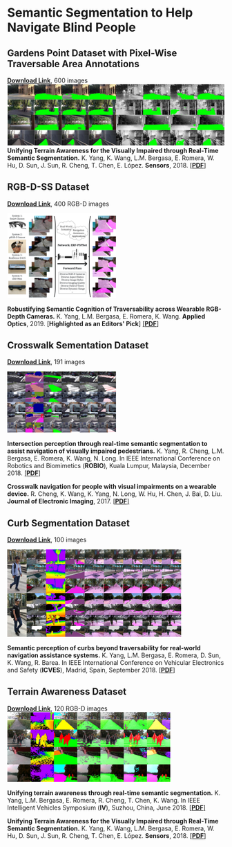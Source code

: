 # Semantic Segmentation to Help Navigate Blind People

## Gardens Point Dataset with Pixel-Wise Traversable Area Annotations
[**Download Link**](https://drive.google.com/file/d/1YDphc00nIeC9-x-JbiQ-gQ2cFv2LFiD0/view?usp=sharing), 600 images
![Example segmentation](gardens_traversability.jpg?raw=true "Example segmentation")
**Unifying Terrain Awareness for the Visually Impaired through Real-Time Semantic Segmentation.**
K. Yang, K. Wang, L.M. Bergasa, E. Romera, W. Hu, D. Sun, J. Sun, R. Cheng, T. Chen, E. López.
**Sensors**, 2018.
[[**PDF**]](https://www.mdpi.com/1424-8220/18/5/1506/pdf)

## RGB-D-SS Dataset
[**Download Link**](https://drive.google.com/file/d/1QcSBWDkQ1qeljWsVHbtvV3xMhBhEL5a6/view?usp=sharing), 400 RGB-D images

<img src="https://github.com/elnino9ykl/SS4Blind/blob/master/rgbdss.jpg" width=50% height=50%>

**Robustifying Semantic Cognition of Traversability across Wearable RGB-Depth Cameras.**
K. Yang, L.M. Bergasa, E. Romera, K. Wang.
**Applied Optics**, 2019.
[**Highlighted as an Editors' Pick**]
[[**PDF**]](http://www.robesafe.uah.es/personal/bergasa/papers/ao2019_kailun1.pdf)

## Crosswalk Sementation Dataset
[**Download Link**](https://drive.google.com/file/d/1voroh5dibtB4eI1zuwlYxvUowyRl2N_d/view?usp=sharing), 191 images

<img src="https://github.com/elnino9ykl/SS4Blind/blob/master/crosswalk.jpg" width=50% height=50%>

**Intersection perception through real-time semantic segmentation to assist navigation of visually impaired pedestrians.**
K. Yang, R. Cheng, L.M. Bergasa, E. Romera, K. Wang, N. Long.
In IEEE International Conference on Robotics and Biomimetics (**ROBIO**), Kuala Lumpur, Malaysia, December 2018.
[[**PDF**]](http://www.robesafe.uah.es/personal/bergasa/papers/ROBIO2018_intersection_open.pdf)

**Crosswalk navigation for people with visual impairments on a wearable device.**
R. Cheng, K. Wang, K. Yang, N. Long, W. Hu, H. Chen, J. Bai, D. Liu.
**Journal of Electronic Imaging**, 2017.
[[**PDF**]](http://wangkaiwei.org/file/publications/jei2017_ruiqi.pdf)


## Curb Segmentation Dataset 
[**Download Link**](https://drive.google.com/file/d/1D0ji8wQUXsSiCOBntbzQByTdfmSpi2sG/view?usp=sharing), 100 images

<img src="https://github.com/elnino9ykl/SS4Blind/blob/master/curb.jpg" width=80% height=80%>

**Semantic perception of curbs beyond traversability for real-world navigation assistance systems.**
K. Yang, L.M. Bergasa, E. Romera, D. Sun, K. Wang, R. Barea.
In IEEE International Conference on Vehicular Electronics and Safety (**ICVES**), Madrid, Spain, September 2018.
[[**PDF**]](http://www.robesafe.uah.es/personal/bergasa/papers/icves2018.pdf)


## Terrain Awareness Dataset
[**Download Link**](https://drive.google.com/file/d/1BUl6fOE15jnoqY2Ioop-vaQLgC8gdXvY/view?usp=sharing), 120 RGB-D images
<img src="https://github.com/elnino9ykl/SS4Blind/blob/master/terrain.jpg" width=75% height=75%>

**Unifying terrain awareness through real-time semantic segmentation.**
K. Yang, L.M. Bergasa, E. Romera, R. Cheng, T. Chen, K. Wang.
In IEEE Intelligent Vehicles Symposium (**IV**), Suzhou, China, June 2018.
[[**PDF**]](http://www.robesafe.uah.es/personal/bergasa/papers/iv2018_kailun.pdf)

**Unifying Terrain Awareness for the Visually Impaired through Real-Time Semantic Segmentation.**
K. Yang, K. Wang, L.M. Bergasa, E. Romera, W. Hu, D. Sun, J. Sun, R. Cheng, T. Chen, E. López.
**Sensors**, 2018.
[[**PDF**]](https://www.mdpi.com/1424-8220/18/5/1506/pdf)
